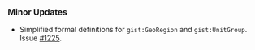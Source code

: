 ### Minor Updates

- Simplified formal definitions for `gist:GeoRegion` and `gist:UnitGroup`. Issue [#1225](https://github.com/semanticarts/gist/issues/1225).
